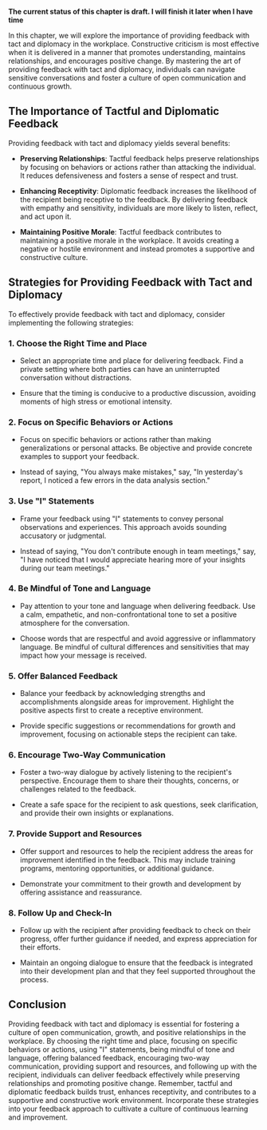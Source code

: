 **The current status of this chapter is draft. I will finish it later when I have time**

In this chapter, we will explore the importance of providing feedback with tact and diplomacy in the workplace. Constructive criticism is most effective when it is delivered in a manner that promotes understanding, maintains relationships, and encourages positive change. By mastering the art of providing feedback with tact and diplomacy, individuals can navigate sensitive conversations and foster a culture of open communication and continuous growth.

The Importance of Tactful and Diplomatic Feedback
-------------------------------------------------

Providing feedback with tact and diplomacy yields several benefits:

* **Preserving Relationships**: Tactful feedback helps preserve relationships by focusing on behaviors or actions rather than attacking the individual. It reduces defensiveness and fosters a sense of respect and trust.

* **Enhancing Receptivity**: Diplomatic feedback increases the likelihood of the recipient being receptive to the feedback. By delivering feedback with empathy and sensitivity, individuals are more likely to listen, reflect, and act upon it.

* **Maintaining Positive Morale**: Tactful feedback contributes to maintaining a positive morale in the workplace. It avoids creating a negative or hostile environment and instead promotes a supportive and constructive culture.

Strategies for Providing Feedback with Tact and Diplomacy
---------------------------------------------------------

To effectively provide feedback with tact and diplomacy, consider implementing the following strategies:

### 1. **Choose the Right Time and Place**

* Select an appropriate time and place for delivering feedback. Find a private setting where both parties can have an uninterrupted conversation without distractions.

* Ensure that the timing is conducive to a productive discussion, avoiding moments of high stress or emotional intensity.

### 2. **Focus on Specific Behaviors or Actions**

* Focus on specific behaviors or actions rather than making generalizations or personal attacks. Be objective and provide concrete examples to support your feedback.

* Instead of saying, "You always make mistakes," say, "In yesterday's report, I noticed a few errors in the data analysis section."

### 3. **Use "I" Statements**

* Frame your feedback using "I" statements to convey personal observations and experiences. This approach avoids sounding accusatory or judgmental.

* Instead of saying, "You don't contribute enough in team meetings," say, "I have noticed that I would appreciate hearing more of your insights during our team meetings."

### 4. **Be Mindful of Tone and Language**

* Pay attention to your tone and language when delivering feedback. Use a calm, empathetic, and non-confrontational tone to set a positive atmosphere for the conversation.

* Choose words that are respectful and avoid aggressive or inflammatory language. Be mindful of cultural differences and sensitivities that may impact how your message is received.

### 5. **Offer Balanced Feedback**

* Balance your feedback by acknowledging strengths and accomplishments alongside areas for improvement. Highlight the positive aspects first to create a receptive environment.

* Provide specific suggestions or recommendations for growth and improvement, focusing on actionable steps the recipient can take.

### 6. **Encourage Two-Way Communication**

* Foster a two-way dialogue by actively listening to the recipient's perspective. Encourage them to share their thoughts, concerns, or challenges related to the feedback.

* Create a safe space for the recipient to ask questions, seek clarification, and provide their own insights or explanations.

### 7. **Provide Support and Resources**

* Offer support and resources to help the recipient address the areas for improvement identified in the feedback. This may include training programs, mentoring opportunities, or additional guidance.

* Demonstrate your commitment to their growth and development by offering assistance and reassurance.

### 8. **Follow Up and Check-In**

* Follow up with the recipient after providing feedback to check on their progress, offer further guidance if needed, and express appreciation for their efforts.

* Maintain an ongoing dialogue to ensure that the feedback is integrated into their development plan and that they feel supported throughout the process.

Conclusion
----------

Providing feedback with tact and diplomacy is essential for fostering a culture of open communication, growth, and positive relationships in the workplace. By choosing the right time and place, focusing on specific behaviors or actions, using "I" statements, being mindful of tone and language, offering balanced feedback, encouraging two-way communication, providing support and resources, and following up with the recipient, individuals can deliver feedback effectively while preserving relationships and promoting positive change. Remember, tactful and diplomatic feedback builds trust, enhances receptivity, and contributes to a supportive and constructive work environment. Incorporate these strategies into your feedback approach to cultivate a culture of continuous learning and improvement.

